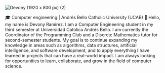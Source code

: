 ![Devony (1920 x 800 px) (2)](https://github.com/user-attachments/assets/23d9cb03-4923-470a-a03d-94694087eb4a)

🎓 Computer engineering | Andrés Bello Catholic University (UCAB) 🔰
Hello, my name is Devony Ramirez. I am a Computer Engineering student in my third semester at Universidad Católica Andrés Bello. I am currently the Coordinator of the Programming Club and a Discrete Mathematics tutor for second-semester students. My goal is to continue expanding my knowledge in areas such as algorithms, data structures, artificial intelligence, and software development, and to apply everything I have learned in projects that can have a real-world impact. I am always looking for opportunities to learn, collaborate, and grow in the field of computer science.


